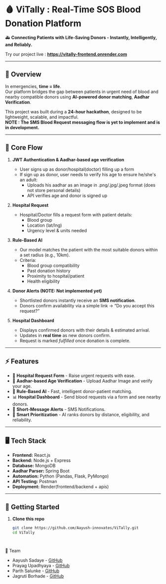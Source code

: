 # 🩸 ViTally : Real-Time SOS Blood Donation Platform

🚑 **Connecting Patients with Life-Saving Donors - Instantly, Intelligently, and Reliably.**

Try our project live : **https://vitally-frontend.onrender.com**

---

## 📌 Overview  

In emergencies, **time = life**.  
Our platform bridges the gap between patients in urgent need of blood and nearby compatible donors using **AI-powered donor matching**, **Aadhar Verification**.

This project was built during a **24-hour hackathon**, designed to be lightweight, scalable, and impactful.  
**NOTE : The SMS Blood Request messaging flow is yet to implement and is in development.**

---

## 🔑 Core Flow  

1. **JWT Authentication & Aadhar-based age verification**
   - User signs up as donor/hospital(doctor) filling up a form
   - If sign up as donor, user needs to verify his age to ensure he/she's an adult:
       - Uploads his aadhar as an image in .png/.jpg/.jpeg format (does not store personal details)
       - API verifies age and donor is signed up
    
2. **Hospital Request**  
   - Hospital/Doctor fills a request form with patient details:  
     - Blood group  
     - Location (lat/lng)  
     - Urgency level & units needed  

3. **Rule-Based AI**  
   - Our model matches the patient with the most suitable donors within a set radius (e.g., 10km).  
   - Criteria:  
     - Blood group compatibility  
     - Past donation history  
     - Proximity to hospital/patient  
     - Health eligibility  

4. **Donor Alerts (NOTE: Not implemented yet)**  
   - Shortlisted donors instantly receive an **SMS notification**.  
   - Donors confirm availability via a simple link → “Do you accept this request?”  

5. **Hospital Dashboard**  
   - Displays confirmed donors with their details & estimated arrival.  
   - Updates in **real time** as new donors confirm.  
   - Request is marked *fulfilled* once donation is complete.  

---

## ⚡ Features  

- 🏥 **Hospital Request Form** - Raise urgent requests with ease.
- 🔐 **Aadhar-based Age Verification** - Upload Aadhar Image and verify your age.
- 🤖 **Rule-Based AI** - Fast, intelligent donor-patient matching.
- 📊 **Hospital Dashboard** - Send blood requests via a form and see nearby donors.  
- 🔔 **Short-Message Alerts** - SMS Notifications.  
- 🌟 **Smart Prioritization** - AI ranks donors by distance, eligibility, and reliability.  

---

## 🖥️ Tech Stack  

- **Frontend:** React.js  
- **Backend:** Node.js + Express  
- **Database:** MongoDB
- **Aadhar Parser:** Spring Boot
- **Automation:** Python (Pandas, Flask, PyMongo)
- **API Testing:** Postman  
- **Deployment:** Render(frontend/backend + apis)
---

## 🚀 Getting Started  

1. **Clone this repo**  
   ```bash
   git clone https://github.com/Aayush-innovates/ViTally.git
   cd ViTally




👥 Team
- Aayush Sadaye - [GitHub](https://github.com/Aayush-innovates)
- Prayag Upadhyaya - [GitHub](https://github.com/prayagupa23)
- Parth Salunke - [GitHub](https://github.com/sparth292)
- Jagruti Borhade - [GitHub](https://github.com/)
